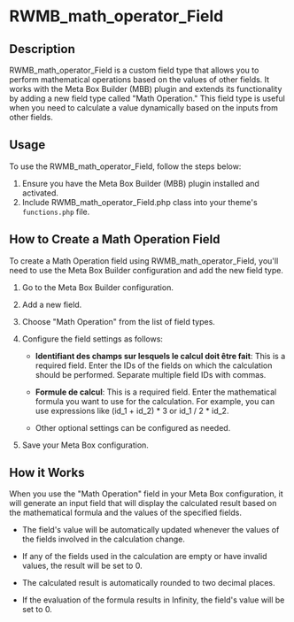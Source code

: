 # RWMB_math_operator_Field

## Description

RWMB_math_operator_Field is a custom field type that allows you to perform mathematical operations based on the values of other fields. It works with the Meta Box Builder (MBB) plugin and extends its functionality by adding a new field type called "Math Operation." This field type is useful when you need to calculate a value dynamically based on the inputs from other fields.

## Usage

To use the RWMB_math_operator_Field, follow the steps below:

1. Ensure you have the Meta Box Builder (MBB) plugin installed and activated.
2. Include RWMB_math_operator_Field.php class into your theme's `functions.php` file.

## How to Create a Math Operation Field

To create a Math Operation field using RWMB_math_operator_Field, you'll need to use the Meta Box Builder configuration and add the new field type.

1. Go to the Meta Box Builder configuration.
2. Add a new field.
3. Choose "Math Operation" from the list of field types.
4. Configure the field settings as follows:

    - **Identifiant des champs sur lesquels le calcul doit être fait**: This is a required field. Enter the IDs of the fields on which the calculation should be performed. Separate multiple field IDs with commas.

    - **Formule de calcul**: This is a required field. Enter the mathematical formula you want to use for the calculation. For example, you can use expressions like (id_1 + id_2) * 3 or id_1 / 2 * id_2.

    - Other optional settings can be configured as needed.

5. Save your Meta Box configuration.

## How it Works

When you use the "Math Operation" field in your Meta Box configuration, it will generate an input field that will display the calculated result based on the mathematical formula and the values of the specified fields.

- The field's value will be automatically updated whenever the values of the fields involved in the calculation change.

- If any of the fields used in the calculation are empty or have invalid values, the result will be set to 0.

- The calculated result is automatically rounded to two decimal places.

- If the evaluation of the formula results in Infinity, the field's value will be set to 0.